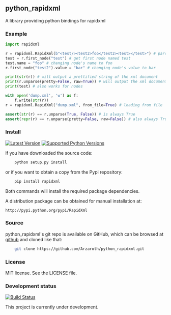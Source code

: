 ## python_rapidxml

A library providing python bindings for rapidxml

### Example

```python
import rapidxml

r = rapidxml.RapidXml(b"<test/><test2>foo</test2><test></test>") # parsing from bytes
test = r.first_node("test") # get first node named test
test.name = "foo" # changing node's name to foo
r.first_node("test2").value = "bar" # changing node's value to bar

print(str(r)) # will output a prettified string of the xml document
print(r.unparse(pretty=False, raw=True)) # will output the xml document as flat bytes
print(test) # also works for nodes

with open('dump.xml', 'w') as f:
    f.write(str(r))
r = rapidxml.RapidXml("dump.xml", from_file=True) # loading from file

assert(str(r) == r.unparse(True, False)) # is always True
assert(repr(r) == r.unparse(pretty=False, raw=False)) # also always True
```

### Install

[![Latest Version](https://img.shields.io/pypi/v/RapidXml.svg)](https://pypi.python.org/pypi/RapidXml/)
[![Supported Python Versions](https://img.shields.io/pypi/pyversions/RapidXml.svg)](https://pypi.python.org/pypi/RapidXml/)

If you have downloaded the source code:
```sh
    python setup.py install
```
or if you want to obtain a copy from the Pypi repository:
```sh
    pip install rapidxml
```
Both commands will install the required package dependencies.

A distribution package can be obtained for manual installation at:

    http://pypi.python.org/pypi/RapidXml


### Source

python_rapidxml's git repo is available on GitHub, which can be browsed at [github](https://github.com/Arzaroth/python_rapidxml) and cloned like that:
```sh
    git clone https://github.com/Arzaroth/python_rapidxml.git
```

### License

MIT license. See the LICENSE file.


### Development status

[![Build Status](https://travis-ci.org/Arzaroth/python_rapidxml.svg?branch=2.0)](https://travis-ci.org/Arzaroth/python_rapidxml)

This project is currently under development.
